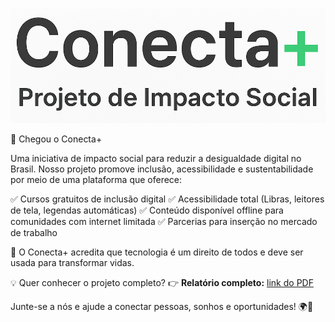 ![](./bannerConectaPlus.png)

🚀 Chegou o Conecta+

Uma iniciativa de impacto social para reduzir a desigualdade digital no Brasil.
Nosso projeto promove inclusão, acessibilidade e sustentabilidade por meio de uma plataforma que oferece:

✅ Cursos gratuitos de inclusão digital
✅ Acessibilidade total (Libras, leitores de tela, legendas automáticas)
✅ Conteúdo disponível offline para comunidades com internet limitada
✅ Parcerias para inserção no mercado de trabalho

📲 O Conecta+ acredita que tecnologia é um direito de todos e deve ser usada para transformar vidas.

💡 Quer conhecer o projeto completo?
👉 **Relatório completo:** [link do PDF](./ExperienciaPraticaIV.pdf)

Junte-se a nós e ajude a conectar pessoas, sonhos e oportunidades! 🌍💚
